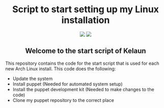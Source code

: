 <div align="center">
  <h1>Script to start setting up my Linux installation</h1>
</div>

<div align="center">
  <img src="https://img.shields.io/maintenance/yes/2020?label=maintained&style=flat-square"> <img src="https://img.shields.io/badge/contribution-welcome-brightgreen&?style=flat-square">

  <h2>Welcome to the start script of Kelaun</h2>
</div>

<div align="left">
  <p>
    This repository contains the code for the start script that is used for each new Arch Linux install.
    This code does the following:
    <ul>
      <li>Update the system</li>
      <li>Install puppet (Needed for automated system setup)</li>
      <li>Install the puppet development kit (Needed to make changes to the code)</li>
      <li>Clone my puppet repository to the correct place</li>
    </ul>
  </p>
</div>
